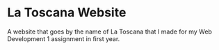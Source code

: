 # La Toscana Website
A website that goes by the name of La Toscana that I made for my Web Development 1 assignment in first year.
